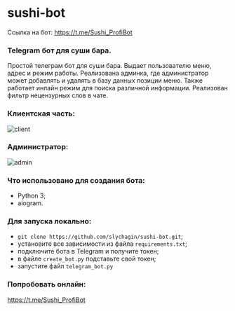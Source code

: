 # sushi-bot
Ссылка на бот: https://t.me/Sushi_ProfiBot
### Telegram бот для суши бара.

Простой телеграм бот для суши бара.
Выдает пользователю меню, адрес и режим работы.
Реализована админка, где администратор может добавлять и удалять в базу данных позиции меню.
Также работает инлайн режим для поиска различной информации.
Реализован фильтр нецензурных слов в чате.

### Клиентская часть:
![client](https://github.com/slychagin/sushi-bot/blob/master/demo_gifs/client.gif)

### Администратор:
![admin](https://github.com/slychagin/sushi-bot/blob/master/demo_gifs/admin.gif)

### Что использовано для создания бота:
- Python 3;
- aiogram.

### Для запуска локально:
- `git clone https://github.com/slychagin/sushi-bot.git`;
- установите все зависимости из файла `requirements.txt`;
- подключите бота в Telegram и получите токен;
- в файле `create_bot.py` подставьте свой токен;
- запустите файл `telegram_bot.py`

### Попробовать онлайн:
https://t.me/Sushi_ProfiBot
